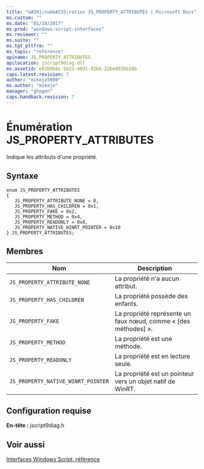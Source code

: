 ```yaml
---
title: "&#201;num&#233;ration JS_PROPERTY_ATTRIBUTES | Microsoft Docs"
ms.custom: ""
ms.date: "01/18/2017"
ms.prod: "windows-script-interfaces"
ms.reviewer: ""
ms.suite: ""
ms.tgt_pltfrm: ""
ms.topic: "reference"
apiname: JS_PROPERTY_ATTRIBUTES
apilocation: jscript9diag.dll
ms.assetid: e83b9b6c-5b21-48d1-92b6-22bed926b18b
caps.latest.revision: 7
author: "mikejo5000"
ms.author: "mikejo"
manager: "ghogen"
caps.handback.revision: 7
---
```

# &#201;num&#233;ration JS_PROPERTY_ATTRIBUTES
Indique les attributs d'une propriété.  
  
## Syntaxe  
  
```  
enum JS_PROPERTY_ATTRIBUTES  
{  
   JS_PROPERTY_ATTRIBUTE_NONE = 0,  
   JS_PROPERTY_HAS_CHILDREN = 0x1,  
   JS_PROPERTY_FAKE = 0x2,  
   JS_PROPERTY_METHOD = 0x4,  
   JS_PROPERTY_READONLY = 0x8,  
   JS_PROPERTY_NATIVE_WINRT_POINTER = 0x10  
} JS_PROPERTY_ATTRIBUTES;  
```  
  
## Membres  
  
|Nom|Description|  
|---------|-----------------|  
|`JS_PROPERTY_ATTRIBUTE_NONE`|La propriété n'a aucun attribut.|  
|`JS_PROPERTY_HAS_CHILDREN`|La propriété possède des enfants.|  
|`JS_PROPERTY_FAKE`|La propriété représente un faux nœud, comme « \[des méthodes\] ».|  
|`JS_PROPERTY_METHOD`|La propriété est une méthode.|  
|`JS_PROPERTY_READONLY`|La propriété est en lecture seule.|  
|`JS_PROPERTY_NATIVE_WINRT_POINTER`|La propriété est un pointeur vers un objet natif de WinRT.|  
  
## Configuration requise  
 **En\-tête :** jscript9diag.h  
  
## Voir aussi  
 [Interfaces Windows Script, référence](../../winscript/reference/windows-script-interfaces-reference.md)